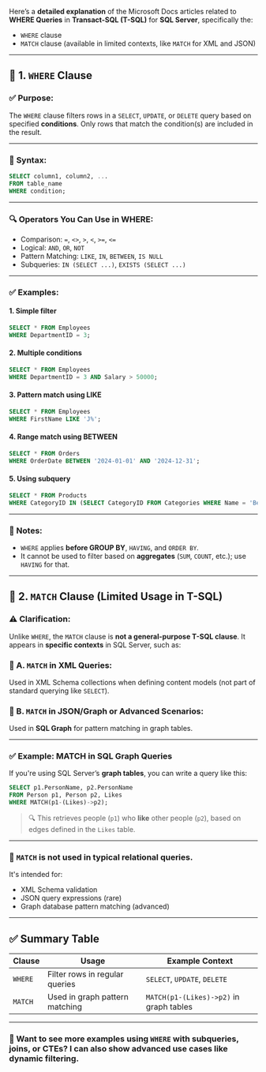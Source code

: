 Here’s a **detailed explanation** of the Microsoft Docs articles related to **WHERE Queries** in **Transact-SQL (T-SQL)** for **SQL Server**, specifically the:

* `WHERE` clause
* `MATCH` clause (available in limited contexts, like `MATCH` for XML and JSON)

---

## 🔹 1. `WHERE` Clause

### ✅ **Purpose**:

The `WHERE` clause filters rows in a `SELECT`, `UPDATE`, or `DELETE` query based on specified **conditions**. Only rows that match the condition(s) are included in the result.

---

### 📌 **Syntax**:

```sql
SELECT column1, column2, ...
FROM table_name
WHERE condition;
```

---

### 🔍 **Operators You Can Use in WHERE**:

* Comparison: `=`, `<>`, `>`, `<`, `>=`, `<=`
* Logical: `AND`, `OR`, `NOT`
* Pattern Matching: `LIKE`, `IN`, `BETWEEN`, `IS NULL`
* Subqueries: `IN (SELECT ...)`, `EXISTS (SELECT ...)`

---

### ✅ **Examples**:

#### 1. Simple filter

```sql
SELECT * FROM Employees
WHERE DepartmentID = 3;
```

#### 2. Multiple conditions

```sql
SELECT * FROM Employees
WHERE DepartmentID = 3 AND Salary > 50000;
```

#### 3. Pattern match using LIKE

```sql
SELECT * FROM Employees
WHERE FirstName LIKE 'J%';
```

#### 4. Range match using BETWEEN

```sql
SELECT * FROM Orders
WHERE OrderDate BETWEEN '2024-01-01' AND '2024-12-31';
```

#### 5. Using subquery

```sql
SELECT * FROM Products
WHERE CategoryID IN (SELECT CategoryID FROM Categories WHERE Name = 'Beverages');
```

---

### 🧠 Notes:

* `WHERE` applies **before GROUP BY**, `HAVING`, and `ORDER BY`.
* It cannot be used to filter based on **aggregates** (`SUM`, `COUNT`, etc.); use `HAVING` for that.

---

## 🔹 2. `MATCH` Clause (Limited Usage in T-SQL)

### ⚠️ **Clarification**:

Unlike `WHERE`, the `MATCH` clause is **not a general-purpose T-SQL clause**. It appears in **specific contexts** in SQL Server, such as:

### 🧾 A. `MATCH` in XML Queries:

Used in XML Schema collections when defining content models (not part of standard querying like `SELECT`).

### 🧾 B. `MATCH` in JSON/Graph or Advanced Scenarios:

Used in **SQL Graph** for pattern matching in graph tables.

---

### ✅ **Example: MATCH in SQL Graph Queries**

If you're using SQL Server’s **graph tables**, you can write a query like this:

```sql
SELECT p1.PersonName, p2.PersonName
FROM Person p1, Person p2, Likes
WHERE MATCH(p1-(Likes)->p2);
```

> 🔍 This retrieves people (`p1`) who **like** other people (`p2`), based on edges defined in the `Likes` table.

---

### 📌 `MATCH` is **not** used in typical relational queries.

It's intended for:

* XML Schema validation
* JSON query expressions (rare)
* Graph database pattern matching (advanced)

---

## ✅ Summary Table

| Clause  | Usage                          | Example Context                         |
| ------- | ------------------------------ | --------------------------------------- |
| `WHERE` | Filter rows in regular queries | `SELECT`, `UPDATE`, `DELETE`            |
| `MATCH` | Used in graph pattern matching | `MATCH(p1-(Likes)->p2)` in graph tables |

---

### 🚀 Want to see more examples using `WHERE` with subqueries, joins, or CTEs? I can also show advanced use cases like dynamic filtering.
